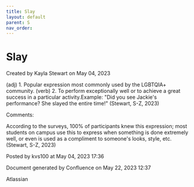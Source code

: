 ```yaml
---
title: Slay
layout: default
parent: S
nav_order:
---
```


# Slay

Created by  Kayla Stewart on May 04, 2023

(adj) 1. Popular expression most commonly used by the LGBTQIA+ community. (verb) 2. To perform exceptionally well or to achieve a great success in a particular activity.Example: &quot;Did you see Jackie's performance? She slayed the entire time!&quot; (Stewart, S-Z, 2023) 

Comments:

According to the surveys, 100% of participants knew this expression; most students on campus use this to express when something is done extremely well, or even is used as a compliment to someone's looks, style, etc. (Stewart, S-Z, 2023) 

Posted by kvs100 at May 04, 2023 17:36

Document generated by Confluence on May 22, 2023 12:37

Atlassian
